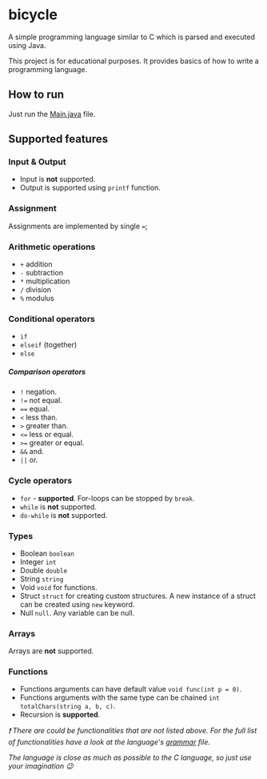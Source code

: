 # bicycle

A simple programming language similar to C which is parsed and executed using Java.

This project is for educational purposes. It provides basics of how to write a programming language.

## How to run

Just run the [Main.java](./src/Main.java) file.

## Supported features

### Input & Output

- Input is **not** supported.
- Output is supported using `printf` function.

### Assignment

Assignments are implemented by single `=`;

### Arithmetic operations

- `+` addition
- `-` subtraction
- `*` multiplication
- `/` division
- `%` modulus

### Conditional operators

- `if`
- `elseif` (together)
- `else`

##### Comparison operators

- `!` negation.
- `!=` not equal.
- `==` equal.
- `<` less than.
- `>` greater than.
- `<=` less or equal.
- `>=` greater or equal.
- `&&` and.
- `||` or.

### Cycle operators

- `for` - **supported**. For-loops can be stopped by `break`.
- `while` is **not** supported.
- `do-while` is **not** supported.

### Types

- Boolean `boolean`
- Integer `int`
- Double `double`
- String `string`
- Void `void` for functions.
- Struct `struct` for creating custom structures. A new instance of a struct can be created using `new` keyword.
- Null `null`. Any variable can be null.

### Arrays

Arrays are **not** supported.

### Functions

- Functions arguments can have default value `void func(int p = 0)`.
- Functions arguments with the same type can be chained `int totalChars(string a, b, c)`.
- Recursion is **supported**.

_:exclamation: There are could be functionalities that are not listed above. For the full list of functionalities have a
look at the language's [grammar](./src/grammar.txt) file._

_The language is close as much as possible
to the C language, so just use your imagination :wink:_